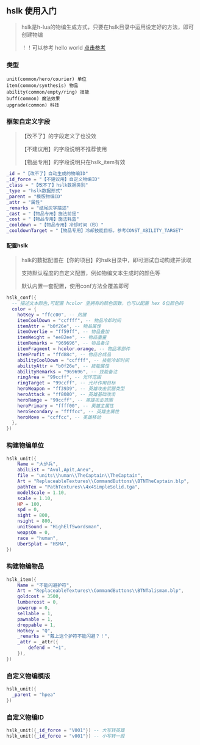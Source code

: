 ## hslk 使用入门

> hslk是h-lua的物编生成方式，只要在hslk目录中运用设定好的方法，即可创建物编
>
> ！！可以参考 hello world <a target="_blank" href="https://github.com/h-lua/demo/tree/main/%E5%9C%B0%E5%9B%BE%E9%A1%B9%E7%9B%AE/h-lua-sdk-helloworld">点击参考</a>

### 类型

```
unit(common/hero/courier) 单位
item(common/synthesis) 物品
ability(common/empty/ring) 技能
buff(common) 魔法效果
upgrade(common) 科技
```

### 框架自定义字段

> 【改不了】的字段定义了也没效
>
> 【不建议用】的字段说明不推荐使用
>
> 【物品专用】的字段说明只在hslk_item有效

```lua
_id = "【改不了】自动生成的物编ID"
_id_force = "【不建议用】自定义物编ID"
_class = "【改不了】hslk数据类别"
_type = "hslk数据形式"
_parent = "模版物编ID"
_attr = "属性"
_remarks = "结尾灰字描述"
_cast = "【物品专用】施法前摇"
_cost = "【物品专用】施法耗蓝"
_cooldown = "【物品专用】冷却时间（秒）"
_cooldownTarget = "【物品专用】冷却技能目标，参考CONST_ABILITY_TARGET"
```

#### 配置hslk

> hslk的数据配置在【你的项目】的hslk目录中，即可测试自动构建并读取
>
> 支持默认程度的自定义配置，例如物编文本生成时的颜色等
>
> 默认内置一套配置，使用conf方法全覆盖即可

```lua
hslk_conf({
  -- 描述文本颜色,可配置 hcolor 里拥有的颜色函数，也可以配置 hex 6位颜色码
  color = {
    hotKey = "ffcc00", -- 热键
    itemCoolDown = "ccffff", -- 物品冷却时间
    itemAttr = "b0f26e", -- 物品属性
    itemOverlie = "ff59ff", -- 物品叠加
    itemWeight = "ee82ee", -- 物品重量
    itemRemarks = "969696", -- 物品备注
    itemFragment = hcolor.orange, -- 物品零部件
    itemProfit = "ffd88c", -- 物品合成品
    abilityCoolDown = "ccffff", -- 技能冷却时间
    abilityAttr = "b0f26e", -- 技能属性
    abilityRemarks = "969696", -- 技能备注
    ringArea = "99ccff", -- 光环范围
    ringTarget = "99ccff", -- 光环作用目标
    heroWeapon = "ff3939", -- 英雄攻击武器类型
    heroAttack = "ff8080", -- 英雄基础攻击
    heroRange = "99ccff", -- 英雄攻击范围
    heroPrimary = "ffff00", -- 英雄主属性
    heroSecondary = "ffffcc", -- 英雄主属性
    heroMove = "ccffcc", -- 英雄移动
  }, 
})
```

### 构建物编单位

```lua
hslk_unit({
    Name = "大步兵",
    abilList = "Avul,Apit,Aneu",
    file = "units\\human\\TheCaptain\\TheCaptain",
    Art = "ReplaceableTextures\\CommandButtons\\BTNTheCaptain.blp",
    pathTex = "PathTextures\\4x4SimpleSolid.tga",
    modelScale = 1.10,
    scale = 1.10,
    HP = 100,
    spd = 0,
    sight = 800,
    nsight = 800,
    unitSound = "HighElfSwordsman",
    weapsOn = 0,
    race = "human",
    UberSplat = "HSMA",
})
```

### 构建物编物品

```lua
hslk_item({
    Name = "不能闪避护符",
    Art = "ReplaceableTextures\\CommandButtons\\BTNTalisman.blp",
    goldcost = 3500,
    lumbercost = 0,
    powerup = 0,
    sellable = 1,
    pawnable = 1,
    droppable = 1,
    Hotkey = "Q",
    _remarks = "戴上这个护符不能闪避？！",
    _attr = _attr({
        defend = "+1",
    }),
})
```

### 自定义物编模版

```lua
hslk_unit({
  _parent = "hpea"
})
```

### 自定义物编ID

```lua
hslk_unit({_id_force = "V001"}) -- 大写转英雄
hslk_unit({_id_force = "v001"}) -- 小写转一般
```
